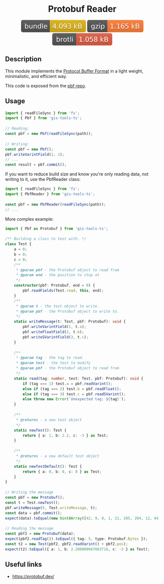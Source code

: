 <h1 style="text-align: center;">
  <div align="center">Protobuf Reader</div>
</h1>

<p align="center">
  <img src="../../assets/badges/protobuf-file.svg" alt="protobuf-file-ts">
  <img src="../../assets/badges/protobuf-gzip.svg" alt="protobuf-gzip-ts">
  <img src="../../assets/badges/protobuf-brotli.svg" alt="protobuf-brotli-ts">
</p>

## Description

This module implements the [Protocol Buffer Format](https://protobuf.dev/) in a light weight, minimalistic, and efficient way.

This code is exposed from the [pbf repo](https://github.com/Open-S2/pbf).

## Usage

```ts
import { readFileSync } from 'fs';
import { Pbf } from 'gis-tools-ts';

// Reading:
const pbf = new Pbf(readFileSync(path));

// Writing:
const pbf = new Pbf();
pbf.writeVarintField(1, 1);
// ...
const result = pbf.commit();
```

If you want to reduce build size and know you're only reading data, not writing to it, use the PbfReader class:

```ts
import { readFileSync } from 'fs';
import { PbfReader } from 'gis-tools-ts';

const pbf = new PbfReader(readFileSync(path));
// ...
```

More complex example:

```ts
import { Pbf as Protobuf } from 'gis-tools-ts';

/** Building a class to test with. */
class Test {
    a = 0;
    b = 0;
    c = 0;
    /**
     * @param pbf - the Protobuf object to read from
     * @param end - the position to stop at
     */
    constructor(pbf: Protobuf, end = 0) {
        pbf.readFields(Test.read, this, end);
    }
    /**
     * @param t - the test object to write.
     * @param pbf - the Protobuf object to write to.
     */
    static writeMessage(t: Test, pbf: Protobuf): void {
        pbf.writeVarintField(1, t.a);
        pbf.writeFloatField(2, t.b);
        pbf.writeSVarintField(3, t.c);
    }

    /**
     * @param tag - the tag to read.
     * @param test - the test to modify
     * @param pbf - the Protobuf object to read from
     */
    static read(tag: number, test: Test, pbf: Protobuf): void {
        if (tag === 1) test.a = pbf.readVarint();
        else if (tag === 2) test.b = pbf.readFloat();
        else if (tag === 3) test.c = pbf.readSVarint();
        else throw new Error(`Unexpected tag: ${tag}`);
    }

    /**
     * @returns - a new test object
     */
    static newTest(): Test {
        return { a: 1, b: 2.2, c: -3 } as Test;
    }

    /**
     * @returns - a new default test object
     */
    static newTestDefault(): Test {
        return { a: 0, b: 0, c: 0 } as Test;
    }
}

// Writing the message
const pbf = new Protobuf();
const t = Test.newTest();
pbf.writeMessage(5, Test.writeMessage, t);
const data = pbf.commit();
expect(data).toEqual(new Uint8Array([42, 9, 8, 1, 21, 205, 204, 12, 64, 24, 5]));

// Reading the message
const pbf2 = new Protobuf(data);
expect(pbf2.readTag()).toEqual({ tag: 5, type: Protobuf.Bytes });
const t2 = new Test(pbf2, pbf2.readVarint() + pbf2.pos);
expect(t2).toEqual({ a: 1, b: 2.200000047683716, c: -3 } as Test);
```

## Useful links

- <https://protobuf.dev/>
